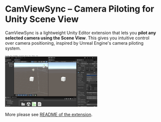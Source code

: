 # CamViewSync – Camera Piloting for Unity Scene View

CamViewSync is a lightweight Unity Editor extension that lets you **pilot any selected camera using the Scene View**. This gives you intuitive control over camera positioning, inspired by Unreal Engine's camera piloting system.

<img alt="Preview gif" src="./preview.gif" width="60%">

More please see [README of the extension](./Assets/CameraViewSync/README.md).